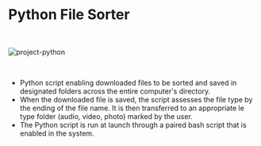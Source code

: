 # Python File Sorter
 <br />

![project-python](https://github.com/kylejstrong26/python-file-sorter/assets/131374743/20d8392d-266f-4ae2-9a0e-4ec3747b33c1)

<br />

- Python script enabling downloaded files to be sorted and saved in designated folders across the entire computer's directory.
- When the downloaded file is saved, the script assesses the file type by the ending of the file name. It is then transferred to an appropriate le type folder (audio, video, photo) marked by the user.
- The Python script is run at launch through a paired bash script that is enabled in the system.
